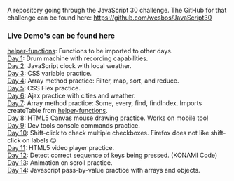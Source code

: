 A repository going through the JavaScript 30 challenge.
The GitHub for that challenge can be found here: https://github.com/wesbos/JavaScript30
### Live Demo's can be found [here](https://c-garza.github.io/30-Days-of-JavaScript/)

[helper-functions](https://github.com/C-Garza/30-Days-of-JavaScript/tree/master/helper-functions): Functions to be imported to other days.<br />
[Day 1](https://github.com/C-Garza/30-Days-of-JavaScript/tree/master/Day1): Drum machine with recording capabilities. <br />
[Day 2](https://github.com/C-Garza/30-Days-of-JavaScript/tree/master/Day2): JavaScript clock with local weather. <br />
[Day 3](https://github.com/C-Garza/30-Days-of-JavaScript/tree/master/Day3): CSS variable practice. <br />
[Day 4](https://github.com/C-Garza/30-Days-of-JavaScript/tree/master/Day4): Array method practice: Filter, map, sort, and reduce. <br />
[Day 5](https://github.com/C-Garza/30-Days-of-JavaScript/tree/master/Day5): CSS Flex practice. <br />
[Day 6](https://github.com/C-Garza/30-Days-of-JavaScript/tree/master/Day6): Ajax practice with cities and weather. <br />
[Day 7](https://github.com/C-Garza/30-Days-of-JavaScript/tree/master/Day7): Array method practice: Some, every, find, findIndex. Imports createTable from [helper-functions](https://github.com/C-Garza/30-Days-of-JavaScript/tree/master/helper-functions). <br />
[Day 8](https://github.com/C-Garza/30-Days-of-JavaScript/tree/master/Day8): HTML5 Canvas mouse drawing practice. Works on mobile too! <br />
[Day 9](https://github.com/C-Garza/30-Days-of-JavaScript/tree/master/Day9): Dev tools console commands practice. <br />
[Day 10](https://github.com/C-Garza/30-Days-of-JavaScript/tree/master/Day10): Shift-click to check multiple checkboxes. Firefox does not like shift-click on labels :pensive: <br />
[Day 11](https://github.com/C-Garza/30-Days-of-JavaScript/tree/master/Day11): HTML5 video player practice. <br />
[Day 12](https://github.com/C-Garza/30-Days-of-JavaScript/tree/master/Day12): Detect correct sequence of keys being pressed. (KONAMI Code) <br />
[Day 13](https://github.com/C-Garza/30-Days-of-JavaScript/tree/master/Day13): Animation on scroll practice. <br />
[Day 14](https://github.com/C-Garza/30-Days-of-JavaScript/tree/master/Day14): Javascript pass-by-value practice with arrays and objects. <br />